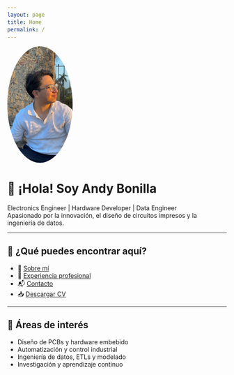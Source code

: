 ```yaml
---
layout: page
title: Home
permalink: /
---
```

<img src="assets/foto_andy.jpeg" alt="Andy Bonilla" width="150" style="border-radius: 50%;" />

# 👋 ¡Hola! Soy Andy Bonilla

Electronics Engineer | Hardware Developer | Data Engineer  
Apasionado por la innovación, el diseño de circuitos impresos y la ingeniería de datos.

---

## 🌟 ¿Qué puedes encontrar aquí?

- 📄 [Sobre mí](about/)
- 💼 [Experiencia profesional](projects/)
- 📬 [Contacto](contact/)
- 📥 [Descargar CV](assets/CV_AndyBonilla.pdf)

---

## 🧠 Áreas de interés

- Diseño de PCBs y hardware embebido
- Automatización y control industrial
- Ingeniería de datos, ETLs y modelado
- Investigación y aprendizaje continuo
